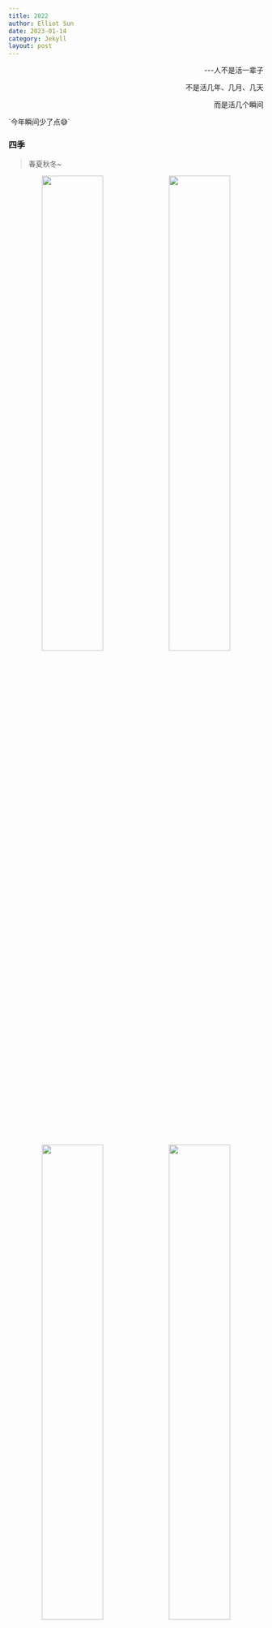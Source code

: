 ```yaml
---
title: 2022
author: Elliot Sun
date: 2023-01-14
category: Jekyll
layout: post
---
```

<p align="right">---人不是活一辈子</p>
<p align="right">不是活几年、几月、几天</p>
<p align="right">而是活几个瞬间</p>
`今年瞬间少了点😅` 

### 四季
> 春夏秋冬~
<center>
    <img src = "https://s1.ax1x.com/2023/06/10/pCVPUtP.jpg" 
    width = "49%">
    <img src = "https://s1.ax1x.com/2023/06/10/pCVPwp8.jpg" 
    width = "49%">
    <img src = "https://s1.ax1x.com/2023/06/10/pCVPNkt.jpg" 
    width = "49%">
    <img src = "https://s1.ax1x.com/2023/06/10/pCVPaff.jpg" 
    width = "49%">
    <br>
    春天的玉渊潭、夏天的百航、秋天的天眼、冬天的颐和园...
</center>

### 吃喝
> 吃饭不积极，思想有问题。探店探店！😋
<center>
    <img src = "https://s1.ax1x.com/2023/06/10/pCVF5w9.jpg" 
    width = "49%">
    <img src = "https://s1.ax1x.com/2023/06/10/pCVFIoR.jpg" 
    width = "49%">
    <img src = "https://s1.ax1x.com/2023/06/10/pCVF4eJ.jpg" 
    width = "49%">
    <img src = "https://s1.ax1x.com/2023/06/10/pCVFfL4.jpg" 
    width = "49%">
    <br>
    (火烧云yyds！
</center>

### 玩乐
> 梅球王夺冠啦😭我也从研会退休咯
<center>
    <img src = "https://s1.ax1x.com/2023/06/10/pCVkh1f.jpg" 
    width = "62.9%">
    <img src = "https://s1.ax1x.com/2023/06/10/pCVkf9P.jpg" 
    width = "35.5%">
    <img src = "https://s1.ax1x.com/2023/06/10/pCVk4c8.jpg" 
    width = "49%">
    <img src = "https://s1.ax1x.com/2023/06/10/pCVk5jS.jpg" 
    width = "49%">
    <img src = "https://s1.ax1x.com/2023/06/10/pCVkRht.jpg" 
    width = "56%">
    <img src = "https://s1.ax1x.com/2023/06/10/pCVkong.jpg" 
    width = "42%">
    <br>
    还有这么多年第一次在家过生日🎂
</center>

### 书影音
![午夜巴黎](https://s1.ax1x.com/2023/06/10/pCVZUbD.jpg)

> 年度最喜欢的书Top3↓  

 - [x] 女孩之城
 - [x] 献给阿尔吉侬的花束
 - [x] 失乐园

> 年度最喜欢的电影Top3↓  

 - [x] 偶然与想象
 - [x] 追随
 - [x] 花束般的恋爱

> 年度最喜欢的音乐Top3↓  

 - [x] 钟无艳
 - [x] As it was
 - [x] Blinding Lights

### 生活碎片
> 生活如此多娇？
> 


<center>
    <img src = "https://s1.ax1x.com/2023/06/10/pCVZdVe.jpg" 
    width = "55.8%">
    <img src = "https://s1.ax1x.com/2023/06/10/pCVkqNn.jpg" 
    width = "42%">
    <img src = "https://s1.ax1x.com/2023/06/10/pCVZwUH.jpg" 
    width = "49%">
    <img src = "https://s1.ax1x.com/2023/06/10/pCVZ05d.jpg" 
    width = "49%">
    <br>
    (😁
</center>

### 写博客
> 为什么要写博客呢😑

当然是简历上要贴github和个人主页啊！！！💢

[About this blog](https://sun1f.github.io/jekyll-gitbook/pages/about)

<p align="right">Elliot</p>
<p align="right">2023.1.14</p>